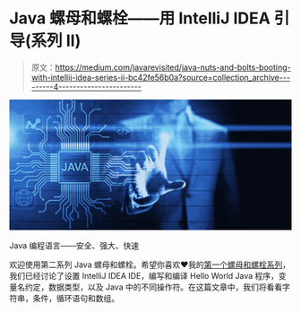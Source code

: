 # Java 螺母和螺栓——用 IntelliJ IDEA 引导(系列 II)

> 原文：<https://medium.com/javarevisited/java-nuts-and-bolts-booting-with-intellij-idea-series-ii-bc42fe56b0a?source=collection_archive---------4----------------------->

![](img/e2a5c6433d4225f47347de3241f796d5.png)

Java 编程语言——安全、强大、快速

欢迎使用第二系列 Java 螺母和螺栓。希望你喜欢❤️我的[第一个螺母和螺栓系列](/javarevisited/java-nuts-and-bots-booting-with-intellij-idea-ide-series-i-a8bd2775a6e4?sk=235ba70741eedb13b216e40c5463d9b1)，我们已经讨论了设置 IntelliJ IDEA IDE，编写和编译 Hello World Java 程序，变量名约定，数据类型，以及 Java 中的不同操作符。在这篇文章中，我们将看看字符串，条件，循环语句和数组。